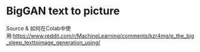 # BigGAN text to picture
Source & 如何在Colab中使用:https://www.reddit.com/r/MachineLearning/comments/kzr4mg/p_the_big_sleep_texttoimage_generation_using/
